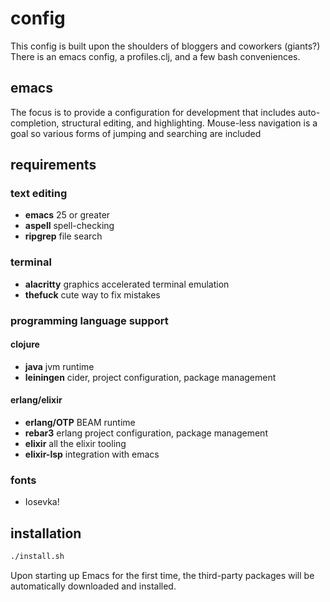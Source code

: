 # config

This config is built upon the shoulders of bloggers and coworkers (giants?)
There is an emacs config, a profiles.clj, and a few bash conveniences.

## emacs

The focus is to provide a configuration for development that includes
auto-completion, structural editing, and highlighting. Mouse-less navigation is a goal so various forms of jumping and searching are included

## requirements

### text editing

- __emacs__ 25 or greater
- __aspell__ spell-checking
- __ripgrep__ file search

### terminal

- __alacritty__ graphics accelerated terminal emulation
- __thefuck__ cute way to fix mistakes

### programming language support

#### clojure

- __java__ jvm runtime
- __leiningen__ cider, project configuration, package management

#### erlang/elixir

- __erlang/OTP__ BEAM runtime
- __rebar3__ erlang project configuration, package management
- __elixir__ all the elixir tooling
- __elixir-lsp__ integration with emacs

### fonts

- Iosevka!

## installation

```bash
./install.sh
```

Upon starting up Emacs for the first time, the third-party packages
will be automatically downloaded and installed.
